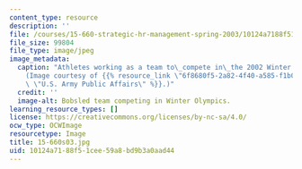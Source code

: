 ```yaml
---
content_type: resource
description: ''
file: /courses/15-660-strategic-hr-management-spring-2003/10124a7188f51cee59a8bd9b3a0aad44_15-660s03.jpg
file_size: 99804
file_type: image/jpeg
image_metadata:
  caption: "Athletes working as a team to\_compete in\_the 2002 Winter Olympics.\_\
    (Image courtesy of {{% resource_link \"6f8680f5-2a82-4f40-a585-f1b0e6086f47\"\
    \ \"U.S. Army Public Affairs\" %}}.)"
  credit: ''
  image-alt: Bobsled team competing in Winter Olympics.
learning_resource_types: []
license: https://creativecommons.org/licenses/by-nc-sa/4.0/
ocw_type: OCWImage
resourcetype: Image
title: 15-660s03.jpg
uid: 10124a71-88f5-1cee-59a8-bd9b3a0aad44
---
```


